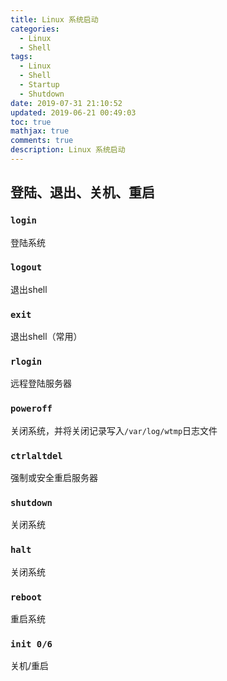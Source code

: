 ```yaml
---
title: Linux 系统启动
categories:
  - Linux
  - Shell
tags:
  - Linux
  - Shell
  - Startup
  - Shutdown
date: 2019-07-31 21:10:52
updated: 2019-06-21 00:49:03
toc: true
mathjax: true
comments: true
description: Linux 系统启动
---
```


##	登陆、退出、关机、重启

###	`login`

登陆系统

###	`logout`

退出shell

###	`exit`

退出shell（常用）

###	`rlogin`

远程登陆服务器

###	`poweroff`

关闭系统，并将关闭记录写入`/var/log/wtmp`日志文件
###	`ctrlaltdel`

强制或安全重启服务器

###	`shutdown`

关闭系统

###	`halt`

关闭系统

###	`reboot`

重启系统

###	`init 0/6`

关机/重启


